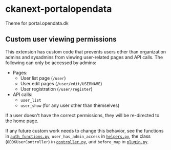 ckanext-portalopendata
=========
Theme for portal.opendata.dk

## Custom user viewing permissions

This extension has custom code that prevents users other than organization admins and sysadmins from viewing user-related pages and API calls. The following can only be accessed by admins:

- Pages:
  - User list page (`/user`)
  - User edit pages (`/user/edit/USERNAME`)
  - User registration (`/user/register`)
- API calls:
  - `user_list`
  - `user_show` (for any user other than themselves)


If a user doesn't have the correct permissions, they will be re-directed to the home page.

If any future custom work needs to change this behavior, see the functions in [`auth_functions.py`](ckanext/portalopendatadk/auth_functions.py), `user_has_admin_access` in [`helpers.py`](ckanext/portalopendatadk/helpers.py), the class (`ODDKUserController`) in [`controller.py`](ckanext/portalopendatadk/controller.py), and `before_map` in [`plugin.py`](ckanext/portalopendatadk/plugin.py).
